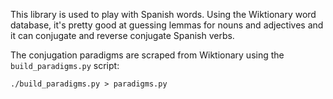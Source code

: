 This library is used to play with Spanish words.  Using the Wiktionary word database, it's pretty
good at guessing lemmas for nouns and adjectives and it can conjugate and reverse conjugate
Spanish verbs.

The conjugation paradigms are scraped from Wiktionary using the `build_paradigms.py` script:
```
./build_paradigms.py > paradigms.py
```
